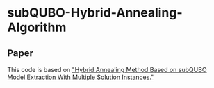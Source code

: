 # subQUBO-Hybrid-Annealing-Algorithm

## Paper

This code is based on ["Hybrid Annealing Method Based on subQUBO Model Extraction With Multiple Solution Instances."](https://ieeexplore.ieee.org/document/9664360)
